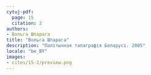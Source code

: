 ```yaml
---
cytuj-pdf:
  page: 15
  citation: 2
authors:
- Вольга Шпарага
title: "Вольга Шпарага"
description: "Палітычная тапаграфія Беларусі. 2005"
locale: "be_BY"
images:
- cites/15-2/preview.png
---
```

